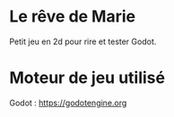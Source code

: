 # Le rêve de Marie
Petit jeu en 2d pour rire et tester Godot.

# Moteur de jeu utilisé
Godot : https://godotengine.org
